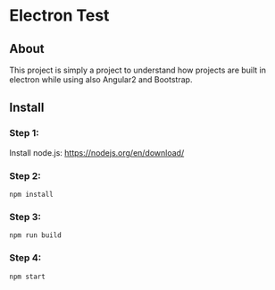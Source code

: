 # Electron Test

## About

This project is simply a project to understand how projects are built in electron while using also Angular2 and Bootstrap.

## Install
### Step 1:
Install node.js: https://nodejs.org/en/download/
### Step 2:
```
npm install
```
### Step 3:
```
npm run build
```
### Step 4:
```
npm start
```

